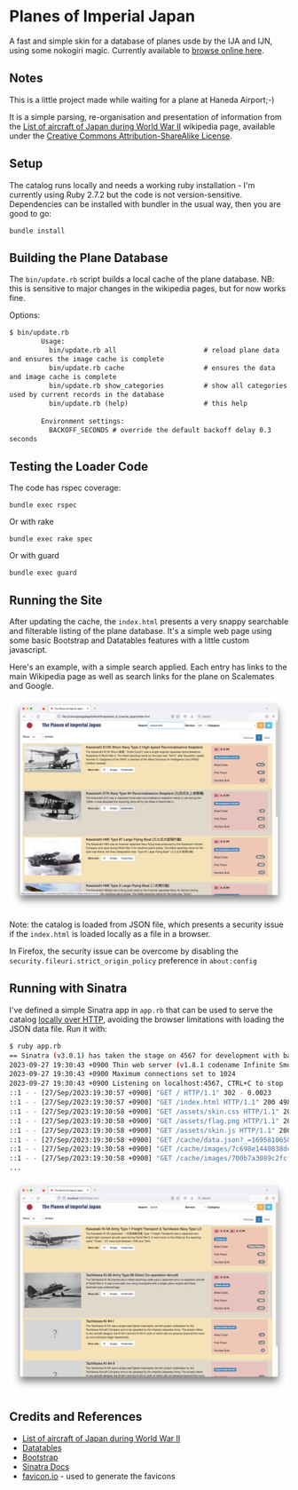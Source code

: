 # Planes of Imperial Japan

A fast and simple skin for a database of planes usde by the IJA and IJN, using some nokogiri magic.
Currently available to [browse online here](https://planes-of-imperial-japan.tardate.com/).

## Notes

This is a little project made while waiting for a plane at Haneda Airport;-)

It is a simple parsing, re-organisation and presentation of information from the
[List of aircraft of Japan during World War II](https://en.wikipedia.org/wiki/List_of_aircraft_of_Japan_during_World_War_II)
wikipedia page, available under the
[Creative Commons Attribution-ShareAlike License](https://creativecommons.org/licenses/by-sa/4.0/deed.en).

## Setup

The catalog runs locally and needs a working ruby installation - I'm currently using Ruby 2.7.2 but the code is not version-sensitive.
Dependencies can be installed with bundler in the usual way, then you are good to go:

    bundle install

## Building the Plane Database

The `bin/update.rb` script builds a local cache of the plane database.
NB: this is sensitive to major changes in the wikipedia pages, but for now works fine.

Options:

    $ bin/update.rb
            Usage:
              bin/update.rb all                      # reload plane data and ensures the image cache is complete
              bin/update.rb cache                    # ensures the data and image cache is complete
              bin/update.rb show_categories          # show all categories used by current records in the database
              bin/update.rb (help)                   # this help

            Environment settings:
              BACKOFF_SECONDS # override the default backoff delay 0.3 seconds

## Testing the Loader Code

The code has rspec coverage:

    bundle exec rspec

Or with rake

    bundle exec rake spec

Or with guard

    bundle exec guard

## Running the Site

After updating the cache, the `index.html` presents a very snappy searchable and filterable listing of the plane database.
It's a simple web page using some basic Bootstrap and Datatables features with a little custom javascript.

Here's an example, with a simple search applied.
Each entry has links to the main Wikipedia page as well as search links for the plane on Scalemates and Google.

![file_example](./assets/file_example.jpg?raw=true)

Note: the catalog is loaded from JSON file, which presents a security issue if the `index.html` is loaded
locally as a file in a browser.

In Firefox, the security issue can be overcome by disabling the `security.fileuri.strict_origin_policy` preference in `about:config`

## Running with Sinatra

I've defined a simple Sinatra app in `app.rb` that can be used to serve the catalog
[locally over HTTP](http://localhost:4567/),
avoiding the browser limitations with loading the JSON data file. Run it with:

```bash
$ ruby app.rb
== Sinatra (v3.0.1) has taken the stage on 4567 for development with backup from Thin
2023-09-27 19:30:43 +0900 Thin web server (v1.8.1 codename Infinite Smoothie)
2023-09-27 19:30:43 +0900 Maximum connections set to 1024
2023-09-27 19:30:43 +0900 Listening on localhost:4567, CTRL+C to stop
::1 - - [27/Sep/2023:19:30:57 +0900] "GET / HTTP/1.1" 302 - 0.0023
::1 - - [27/Sep/2023:19:30:57 +0900] "GET /index.html HTTP/1.1" 200 4986 0.0068
::1 - - [27/Sep/2023:19:30:58 +0900] "GET /assets/skin.css HTTP/1.1" 200 436 0.0014
::1 - - [27/Sep/2023:19:30:58 +0900] "GET /assets/flag.png HTTP/1.1" 200 9226 0.0006
::1 - - [27/Sep/2023:19:30:58 +0900] "GET /assets/skin.js HTTP/1.1" 200 4609 0.0016
::1 - - [27/Sep/2023:19:30:58 +0900] "GET /cache/data.json?_=1695810658264 HTTP/1.1" 200 121954 0.0030
::1 - - [27/Sep/2023:19:30:58 +0900] "GET /cache/images/7c698e1440838dc1b20c18ad1b61d217.jpg HTTP/1.1" 200 9916 0.0019
::1 - - [27/Sep/2023:19:30:58 +0900] "GET /cache/images/700b7a3089c2fcfe092ebba221d7c9c9.jpg HTTP/1.1" 200 9422 0.0016
...
```

![sinatra_example](./assets/sinatra_example.jpg?raw=true)

## Credits and References

* [List of aircraft of Japan during World War II](https://en.wikipedia.org/wiki/List_of_aircraft_of_Japan_during_World_War_II)
* [Datatables](https://datatables.net/)
* [Bootstrap](https://getbootstrap.com/docs/3.4/)
* [Sinatra Docs](http://sinatrarb.com/)
* [favicon.io](https://favicon.io/favicon-converter/) - used to generate the favicons
